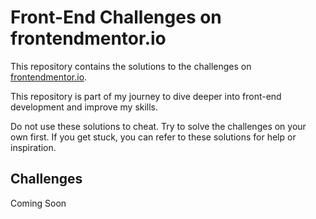 # Front-End Challenges on frontendmentor.io

This repository contains the solutions to the challenges on [frontendmentor.io](https://www.frontendmentor.io/challenges).

This repository is part of my journey to dive deeper into front-end development and improve my skills.

Do not use these solutions to cheat. Try to solve the challenges on your own first. If you get stuck, you can refer to these solutions for help or inspiration.

## Challenges

Coming Soon